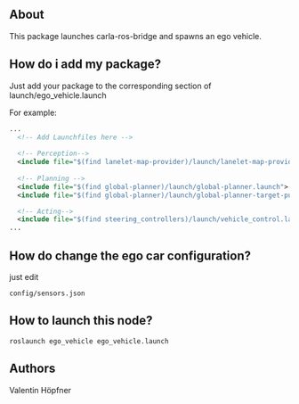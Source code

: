 ## About
This package launches carla-ros-bridge and spawns an ego vehicle.

## How do i add my package?
Just add your package to the corresponding section of launch/ego_vehicle.launch

For example:

```xml
...
  <!-- Add Launchfiles here -->
  
  <!-- Perception-->
  <include file="$(find lanelet-map-provider)/launch/lanelet-map-provider.launch">  </include>
  
  <!-- Planning -->
  <include file="$(find global-planner)/launch/global-planner.launch">  </include>  
  <include file="$(find global-planner)/launch/global-planner-target-publisher.launch">  </include>

  <!-- Acting-->
  <include file="$(find steering_controllers)/launch/vehicle_control.launch">  </include>
...
```
## How do change the ego car configuration?
just edit
```
config/sensors.json
```


## How to launch this node?
```shell
roslaunch ego_vehicle ego_vehicle.launch
```
## Authors
Valentin Höpfner